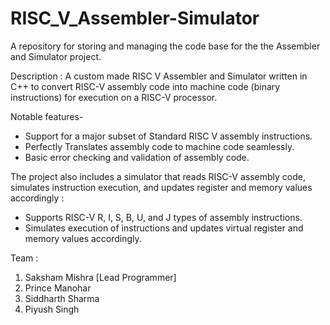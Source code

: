 # RISC_V_Assembler-Simulator
A repository for storing and managing the code base for the the Assembler and Simulator project.

Description :
A custom made RISC V Assembler and Simulator written in C++ to convert RISC-V assembly code into machine code (binary instructions) for execution on a RISC-V processor.

Notable features-
- Support for a major subset of Standard RISC V assembly instructions.
- Perfectly Translates assembly code to machine code seamlessly.
- Basic error checking and validation of assembly code.

The project also includes a simulator that reads RISC-V assembly code, simulates instruction execution, and updates register and memory values accordingly :
- Supports RISC-V R, I, S, B, U, and J types of assembly instructions.
- Simulates execution of instructions and updates virtual register and memory values accordingly.

Team : 
1. Saksham Mishra [Lead Programmer]
2. Prince Manohar
3. Siddharth Sharma
4. Piyush Singh

